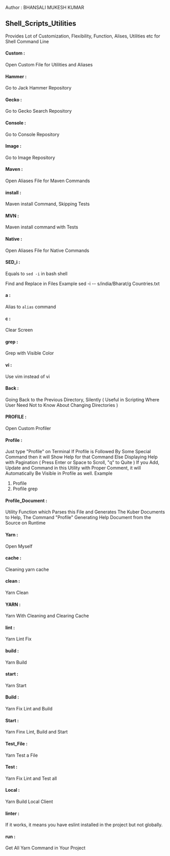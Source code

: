 Author : BHANSALI MUKESH KUMAR

## Shell_Scripts_Utilities
Provides Lot of Customization, Flexibility, Function, Alises, Utilities etc for Shell Command Line 

#### Custom : 
Open Custom File for Utilities and Aliases

#### Hammer : 
Go to Jack Hammer Repository

#### Gecko : 
Go to Gecko Search Repository

#### Console : 
Go to Console Repository

#### Image : 
Go to Image Repository

#### Maven : 
Open Aliases File for Maven Commands

#### install : 
Maven install Command, Skipping Tests

#### MVN : 
Maven install command with Tests

#### Native : 
Open Aliases File for Native Commands

#### SED_i : 
Equals to `sed -i` in bash shell

Find and Replace in Files
Example
		sed -i -- s/india/Bharat/g Countries.txt

#### a : 
Alias to `alias` command

#### c : 
Clear Screen

#### grep : 
Grep with Visible Color

#### vi : 
Use vim instead of vi

#### Back : 
Going Back to the Previous Directory, Silently ( Useful in Scripting Where User Need Not to Know About Changing Directories )

#### PROFILE : 
Open Custom Profiler

#### Profile : 
 Just type "Profile" on Terminal
 If Profile is Followed By Some Special Command then it will Show Help for that Command
 Else Displaying Help with Pagination ( Press Enter or Space to Scroll, "q" to Quite )
 If you Add, Update and Command in this Utility with Proper Comment, it will Automatically Be Visible in Profile as well.
 Example
   1. Profile
   2. Profile grep

#### Profile_Document : 
 Utility Function which Parses this File and Generates The Kuber Documents to Help,
 The Command "Profile" Generating Help Document from the Source on Runtime

#### Yarn : 
 Open Myself

#### cache : 
 Cleaning yarn cache

#### clean : 
 Yarn Clean

#### YARN : 
 Yarn With Cleaning and Clearing Cache

#### lint : 
 Yarn Lint Fix

#### build : 
 Yarn Build

#### start : 
 Yarn Start

#### Build : 
 Yarn Fix Lint and  Build

#### Start : 
 Yarn Finx Lint, Build and Start

#### Test_File : 
 Yarn Test a File

#### Test : 
 Yarn Fix Lint and Test all

#### Local : 
 Yarn Build Local Client

#### linter : 
 If it works, it means you have eslint installed in the project but not globally.

#### run : 
 Get All Yarn Command in Your Project
